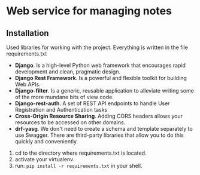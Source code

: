 # Web service for managing notes

## Installation

Used libraries for working with the project. Everything is written in the file requirements.txt

- **Django**. Is a high-level Python web framework that encourages rapid development and clean, pragmatic design.
- **Django Rest Framework**. Is a powerful and flexible toolkit for building Web APIs.
- **Django-filter**. Is a generic, reusable application to alleviate writing some of the more mundane bits of view code.
- **Django-rest-auth**. A set of REST API endpoints to handle User Registration and Authentication tasks
- **Cross-Origin Resource Sharing**. Adding CORS headers allows your resources to be accessed on other domains.
- **drf-yasg**. We don't need to create a schema and template separately to use Swagger. There are third-party libraries
  that allow you to do this quickly and conveniently.

1. cd to the directory where requirements.txt is located.
2. activate your virtualenv.
3. run: ```pip install -r requirements.txt``` in your shell.